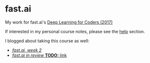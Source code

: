 # fast.ai

My work for fast.ai's [Deep Learning for Coders (2017)](https://github.com/fastai/courses/tree/master/deeplearning1)

If interested in my personal course notes, please see the [help](https://github.com/iconix/fast.ai/blob/master/help/2017/README.md) section.

I blogged about taking this course as well:
- [_fast.ai, week 2_](https://iconix.github.io/notes/2017/08/18/fast-week2.html)
- [_fast.ai in review_ **TODO:** link]()

